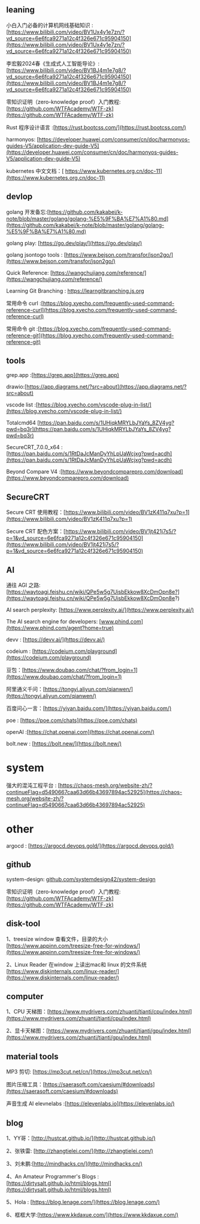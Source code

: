
## leaning 

小白入门必备的计算机网线基础知识 : [https://www.bilibili.com/video/BV1Ux4y1e7zn/?vd_source=6e6fca9271a12c4f326e671c95904150](https://www.bilibili.com/video/BV1Ux4y1e7zn/?vd_source=6e6fca9271a12c4f326e671c95904150)

李宏毅2024春《生成式人工智能导论》:[https://www.bilibili.com/video/BV1BJ4m1e7g8/?vd_source=6e6fca9271a12c4f326e671c95904150](https://www.bilibili.com/video/BV1BJ4m1e7g8/?vd_source=6e6fca9271a12c4f326e671c95904150)

零知识证明（zero-knowledge proof）入门教程: [https://github.com/WTFAcademy/WTF-zk](https://github.com/WTFAcademy/WTF-zk)

Rust 程序设计语言 :[https://rust.bootcss.com/](https://rust.bootcss.com/)

harmonyos:   [https://developer.huawei.com/consumer/cn/doc/harmonyos-guides-V5/application-dev-guide-V5](https://developer.huawei.com/consumer/cn/doc/harmonyos-guides-V5/application-dev-guide-V5)

kubernetes  中文文档：[ https://www.kubernetes.org.cn/doc-11](https://www.kubernetes.org.cn/doc-11)


## devlop 

golang 开发备忘:[https://github.com/kakabei/k-note/blob/master/golang/golang-%E5%9F%BA%E7%A1%80.md](https://github.com/kakabei/k-note/blob/master/golang/golang-%E5%9F%BA%E7%A1%80.md)

golang play: [https://go.dev/play/](https://go.dev/play/)

golang jsontogo tools : [https://www.bejson.com/transfor/json2go/](https://www.bejson.com/transfor/json2go/)

Quick Reference: [https://wangchujiang.com/reference/](https://wangchujiang.com/reference/)

Learning Git Branching : [https://learngitbranching.js.org ](https://learngitbranching.js.org/?locale=zh_CN&NODEMO=)

常用命令 curl :[https://blog.xyecho.com/frequently-used-command-reference-curl](https://blog.xyecho.com/frequently-used-command-reference-curl)

常用命令 git :[https://blog.xyecho.com/frequently-used-command-reference-git](https://blog.xyecho.com/frequently-used-command-reference-git)

## tools

grep.app :[https://grep.app](https://grep.app)

drawio:[https://app.diagrams.net/?src=about](https://app.diagrams.net/?src=about)

vscode list :[https://blog.xyecho.com/vscode-plug-in-list/](https://blog.xyecho.com/vscode-plug-in-list/)

Totalcmd64 [https://pan.baidu.com/s/1UHiqkMRYLbJYaYs_8ZV4yg?pwd=bq3r](https://pan.baidu.com/s/1UHiqkMRYLbJYaYs_8ZV4yg?pwd=bq3r)

SecureCRT_7.0.0_x64 : [https://pan.baidu.com/s/1RtDaJcManDyYhLpUaWcjxg?pwd=acdh](https://pan.baidu.com/s/1RtDaJcManDyYhLpUaWcjxg?pwd=acdh)

Beyond Compare V4 :[https://www.beyondcomparepro.com/download](https://www.beyondcomparepro.com/download)


## SecureCRT

Secure CRT 使用教程：[https://www.bilibili.com/video/BV1zK411q7xu?p=1](https://www.bilibili.com/video/BV1zK411q7xu?p=1)

Secure CRT 配色方案：[https://www.bilibili.com/video/BV1jt421j7s5/?p=1&vd_source=6e6fca9271a12c4f326e671c95904150](https://www.bilibili.com/video/BV1jt421j7s5/?p=1&vd_source=6e6fca9271a12c4f326e671c95904150)

## AI 

通往 AGI 之路: [https://waytoagi.feishu.cn/wiki/QPe5w5g7UisbEkkow8XcDmOpn8e?](https://waytoagi.feishu.cn/wiki/QPe5w5g7UisbEkkow8XcDmOpn8e?)

AI search perplexity: [https://www.perplexity.ai/](https://www.perplexity.ai/)

The AI search engine for developers:  [www.phind.com](https://www.phind.com/agent?home=true)

devv : [https://devv.ai/](https://devv.ai/)

codeium : [https://codeium.com/playground](https://codeium.com/playground)

豆包：[https://www.doubao.com/chat/?from_login=1](https://www.doubao.com/chat/?from_login=1)

阿里通义千问：[https://tongyi.aliyun.com/qianwen/](https://tongyi.aliyun.com/qianwen/)

百度问心一言：[https://yiyan.baidu.com/](https://yiyan.baidu.com/)

poe : [https://poe.com/chats](https://poe.com/chats)

openAI :[https://chat.openai.com](https://chat.openai.com/)

bolt.new : [https://bolt.new/](https://bolt.new/)

# system 

强大的混沌工程平台 : [https://chaos-mesh.org/website-zh/?continueFlag=d5490667caa63d66b43697894ac52925](https://chaos-mesh.org/website-zh/?continueFlag=d5490667caa63d66b43697894ac52925)

# other 

argocd : [https://argocd.devops.gold/](https://argocd.devops.gold/)


## github  

system-design: [github.com/systemdesign42/system-design](github.com/systemdesign42/system-design)

零知识证明（zero-knowledge proof）入门教程: [https://github.com/WTFAcademy/WTF-zk](https://github.com/WTFAcademy/WTF-zk)

## disk-tool 

1、treesize window 查看文件，目录的大小 [https://www.appinn.com/treesize-free-for-windows/](https://www.appinn.com/treesize-free-for-windows/)

2、Linux Reader 在window 上读出mac和 linux 的文件系统 [https://www.diskinternals.com/linux-reader/](https://www.diskinternals.com/linux-reader/) 

## computer 

1、CPU 天梯图：[https://www.mydrivers.com/zhuanti/tianti/cpu/index.html](https://www.mydrivers.com/zhuanti/tianti/cpu/index.html)

2、显卡天梯图：[https://www.mydrivers.com/zhuanti/tianti/gpu/index.html](https://www.mydrivers.com/zhuanti/tianti/gpu/index.html)

## material tools

MP3 剪切: [https://mp3cut.net/cn/](https://mp3cut.net/cn/)

图片压缩工具：[https://saerasoft.com/caesium/#downloads](https://saerasoft.com/caesium/#downloads)

声音生成 AI elevnelabs :[https://elevenlabs.io](https://elevenlabs.io/)

## blog

1、YY哥：[http://hustcat.github.io/](http://hustcat.github.io/)

2、张铁雷: [http://zhangtielei.com/](http://zhangtielei.com/)

3、刘未鹏:[http://mindhacks.cn/](http://mindhacks.cn/)

4、An Amateur Programmer's Blogs : [https://dirtysalt.github.io/html/blogs.html](https://dirtysalt.github.io/html/blogs.html)

5、Hola : [https://blog.lenage.com/](https://blog.lenage.com/)

6、框框大学:[https://www.kkdaxue.com/](https://www.kkdaxue.com/)

